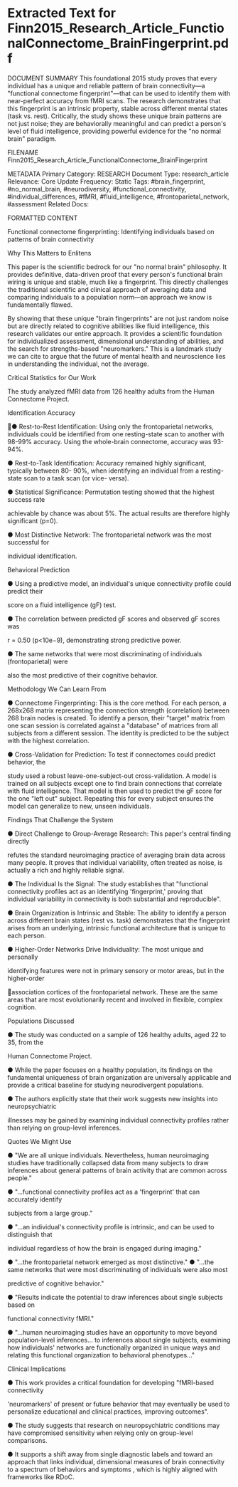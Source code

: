 # Extracted Text for Finn2015_Research_Article_FunctionalConnectome_BrainFingerprint.pdf

DOCUMENT SUMMARY This foundational 2015 study proves that every individual has a 
unique and reliable pattern of brain connectivity—a "functional connectome fingerprint"—that 
can be used to identify them with near-perfect accuracy from fMRI scans. The research 
demonstrates that this fingerprint is an intrinsic property, stable across different mental states 
(task vs. rest). Critically, the study shows these unique brain patterns are not just noise; they are
behaviorally meaningful and can predict a person's level of fluid intelligence, providing powerful 
evidence for the "no normal brain" paradigm.

FILENAME Finn2015_Research_Article_FunctionalConnectome_BrainFingerprint

METADATA Primary Category: RESEARCH Document Type: research_article Relevance: Core
Update Frequency: Static Tags: #brain_fingerprint, #no_normal_brain, #neurodiversity, 
#functional_connectivity, #individual_differences, #fMRI, #fluid_intelligence, 
#frontoparietal_network, #assessment Related Docs:

FORMATTED CONTENT

Functional connectome fingerprinting: 
Identifying individuals based on patterns 
of brain connectivity

Why This Matters to Enlitens

This paper is the scientific bedrock for our "no normal brain" philosophy. It provides definitive, 
data-driven proof that every person's functional brain wiring is unique and stable, much like a 
fingerprint. This directly challenges the traditional scientific and clinical approach of averaging 
data and comparing individuals to a population norm—an approach we know is fundamentally 
flawed.

By showing that these unique "brain fingerprints" are not just random noise but are directly 
related to cognitive abilities like fluid intelligence, this research validates our entire approach. It 
provides a scientific foundation for individualized assessment, dimensional understanding of 
abilities, and the search for strengths-based "neuromarkers." This is a landmark study we can 
cite to argue that the future of mental health and neuroscience lies in understanding the 
individual, not the average.

Critical Statistics for Our Work

The study analyzed fMRI data from 126 healthy adults from the Human Connectome Project.

Identification Accuracy

● Rest-to-Rest Identification: Using only the frontoparietal networks, individuals could be
identified from one resting-state scan to another with 98-99% accuracy. Using the 
whole-brain connectome, accuracy was 93-94%.

● Rest-to-Task Identification: Accuracy remained highly significant, typically between 80-
90%, when identifying an individual from a resting-state scan to a task scan (or vice-
versa).

● Statistical Significance: Permutation testing showed that the highest success rate 

achievable by chance was about 5%. The actual results are therefore highly significant 
(p=0).

● Most Distinctive Network: The frontoparietal network was the most successful for 

individual identification.

Behavioral Prediction

● Using a predictive model, an individual's unique connectivity profile could predict their 

score on a fluid intelligence (gF) test.

● The correlation between predicted gF scores and observed gF scores was

 r = 0.50 (p<10e−9), demonstrating strong predictive power.

● The same networks that were most discriminating of individuals (frontoparietal) were 

also the most predictive of their cognitive behavior.

Methodology We Can Learn From

● Connectome Fingerprinting: This is the core method. For each person, a 268x268 
matrix representing the connection strength (correlation) between 268 brain nodes is 
created. To identify a person, their "target" matrix from one scan session is correlated 
against a "database" of matrices from all subjects from a different session. The identity is
predicted to be the subject with the highest correlation.

● Cross-Validation for Prediction: To test if connectomes could predict behavior, the 

study used a robust leave-one-subject-out cross-validation. A model is trained on all 
subjects except one to find brain connections that correlate with fluid intelligence. That 
model is then used to predict the gF score for the one "left out" subject. Repeating this 
for every subject ensures the model can generalize to new, unseen individuals.

Findings That Challenge the System

● Direct Challenge to Group-Average Research: This paper's central finding directly 

refutes the standard neuroimaging practice of averaging brain data across many people.
It proves that individual variability, often treated as noise, is actually a rich and highly 
reliable signal.

● The Individual Is the Signal: The study establishes that "functional connectivity profiles
act as an identifying 'fingerprint,' proving that individual variability in connectivity is both 
substantial and reproducible".

● Brain Organization is Intrinsic and Stable: The ability to identify a person across 
different brain states (rest vs. task) demonstrates that the fingerprint arises from an 
underlying, intrinsic functional architecture that is unique to each person.

● Higher-Order Networks Drive Individuality: The most unique and personally 

identifying features were not in primary sensory or motor areas, but in the higher-order 

association cortices of the frontoparietal network. These are the same areas that are 
most evolutionarily recent and involved in flexible, complex cognition.

Populations Discussed

● The study was conducted on a sample of 126 healthy adults, aged 22 to 35, from the 

Human Connectome Project.

● While the paper focuses on a healthy population, its findings on the fundamental 
uniqueness of brain organization are universally applicable and provide a critical 
baseline for studying neurodivergent populations.

● The authors explicitly state that their work suggests new insights into neuropsychiatric 

illnesses may be gained by examining individual connectivity profiles rather than relying 
on group-level inferences.

Quotes We Might Use

● "We are all unique individuals. Nevertheless, human neuroimaging studies have 
traditionally collapsed data from many subjects to draw inferences about general 
patterns of brain activity that are common across people."

● "...functional connectivity profiles act as a 'fingerprint' that can accurately identify 

subjects from a large group."

● "...an individual's connectivity profile is intrinsic, and can be used to distinguish that 

individual regardless of how the brain is engaged during imaging."

● "...the frontoparietal network emerged as most distinctive."
● "...the same networks that were most discriminating of individuals were also most 

predictive of cognitive behavior."

● "Results indicate the potential to draw inferences about single subjects based on 

functional connectivity fMRI."

● "...human neuroimaging studies have an opportunity to move beyond population-level 
inferences... to inferences about single subjects, examining how individuals' networks 
are functionally organized in unique ways and relating this functional organization to 
behavioral phenotypes..."

Clinical Implications

● This work provides a critical foundation for developing "fMRI-based connectivity 

'neuromarkers' of present or future behavior that may eventually be used to personalize 
educational and clinical practices, improving outcomes".

● The study suggests that research on neuropsychiatric conditions may have 
compromised sensitivity when relying only on group-level comparisons.

● It supports a shift away from single diagnostic labels and toward an approach that links 
individual, dimensional measures of brain connectivity to a spectrum of behaviors and 
symptoms , which is highly aligned with frameworks like RDoC.

